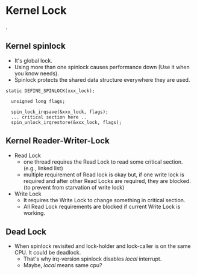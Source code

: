 # Kernel Lock

.

## Kernel spinlock

* It's global lock.
* Using more than one spinlock causes performance down (Use it when you know needs).
* Spinlock protects the shared data structure everywhere they are used.

```
static DEFINE_SPINLOCK(xxx_lock);

  unsigned long flags;

  spin_lock_irqsave(&xxx_lock, flags);
  ... critical section here ..
  spin_unlock_irqrestore(&xxx_lock, flags);
```

## Kernel Reader-Writer-Lock

* Read Lock 
    * one thread requires the Read Lock to read some critical section. (e.g., linked list)
    * multiple requirement of Read lock is okay but, if one write lock is required and after other
      Read Locks are required, they are blocked. (to prevent from starvation of write lock)
* Write Lock
    * It requires the Write Lock to change something in critical section.
    * All Read Lock requirements are blocked if current Write Lock is working.


## Dead Lock

* When spinlock revisited and lock-holder and lock-caller is on the same CPU. It could be deadlock.
    * That's why irq-version spinlock disables _local_ interrupt.
    * Maybe, _local_ means same cpu?
